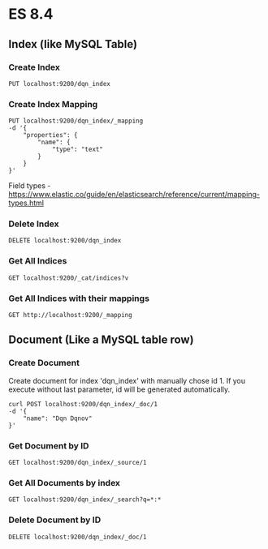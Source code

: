 # ES 8.4

## Index (like MySQL Table)

### Create Index
```
PUT localhost:9200/dqn_index
```

### Create Index Mapping
```
PUT localhost:9200/dqn_index/_mapping
-d '{
    "properties": {
        "name": {
            "type": "text"
        }
    }
}'
```

Field types - https://www.elastic.co/guide/en/elasticsearch/reference/current/mapping-types.html

### Delete Index
```
DELETE localhost:9200/dqn_index
```

### Get All Indices
```
GET localhost:9200/_cat/indices?v
```

### Get All Indices with their mappings
```
GET http://localhost:9200/_mapping
```

## Document (Like a MySQL table row)

### Create Document
Create document for index 'dqn_index' with manually chose id 1. If you execute without last parameter, id will be generated automatically.
```
curl POST localhost:9200/dqn_index/_doc/1
-d '{
    "name": "Dqn Dqnov"
}'
```

### Get Document by ID
```
GET localhost:9200/dqn_index/_source/1
```

### Get All Documents by index
```
GET localhost:9200/dqn_index/_search?q=*:*
```

### Delete Document by ID
```
DELETE localhost:9200/dqn_index/_doc/1
```